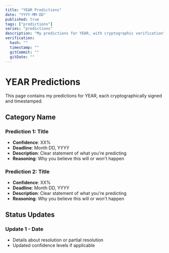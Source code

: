 ```yaml
---
title: "YEAR Predictions"
date: "YYYY-MM-DD"
published: true
tags: ["predictions"]
series: "predictions"
description: "My predictions for YEAR, with cryptographic verification"
verification:
  hash: ""
  timestamp: ""
  gitCommit: ""
  gitDate: ""
---
```


# YEAR Predictions

This page contains my predictions for YEAR, each cryptographically signed and timestamped.

## Category Name

### Prediction 1: Title
- **Confidence**: XX%
- **Deadline**: Month DD, YYYY
- **Description**: Clear statement of what you're predicting
- **Reasoning**: Why you believe this will or won't happen

### Prediction 2: Title
- **Confidence**: XX%
- **Deadline**: Month DD, YYYY
- **Description**: Clear statement of what you're predicting
- **Reasoning**: Why you believe this will or won't happen

## Status Updates

### Update 1 - Date
- Details about resolution or partial resolution
- Updated confidence levels if applicable